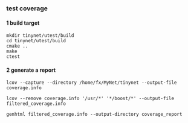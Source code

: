 
### test coverage

#### 1 build target

```
mkdir tinynet/utest/build
cd tinynet/utest/build
cmake ..
make
ctest
```

#### 2 generate a report

```
lcov --capture --directory /home/fx/MyNet/tinynet --output-file coverage.info

lcov --remove coverage.info '/usr/*' '*/boost/*' --output-file filtered_coverage.info

genhtml filtered_coverage.info --output-directory coverage_report
```